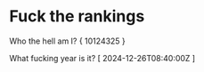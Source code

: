 # Fuck the rankings

Who the hell am I?
{ 10124325 }

What fucking year is it?
[ 2024-12-26T08:40:00Z ]
